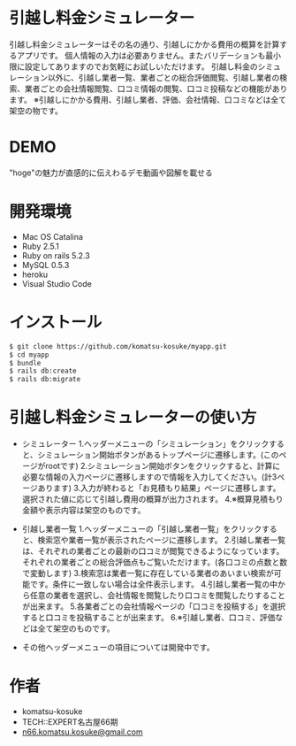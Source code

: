 # 引越し料金シミュレーター
 
引越し料金シミュレーターはその名の通り、引越しにかかる費用の概算を計算するアプリです。
個人情報の入力は必要ありません。またバリデーションも最小限に設定してありますのでお気軽にお試しいただけます。
引越し料金のシミュレーション以外に、引越し業者一覧、業者ごとの総合評価閲覧、引越し業者の検索、業者ごとの会社情報閲覧、口コミ情報の閲覧、口コミ投稿などの機能があります。
※引越しにかかる費用、引越し業者、評価、会社情報、口コミなどは全て架空の物です。
 
# DEMO
 
"hoge"の魅力が直感的に伝えわるデモ動画や図解を載せる
 
# 開発環境
 
* Mac OS Catalina
* Ruby 2.5.1
* Ruby on rails 5.2.3
* MySQL 0.5.3
* heroku
* Visual Studio Code

# インストール
 
```bash
$ git clone https://github.com/komatsu-kosuke/myapp.git
$ cd myapp
$ bundle
$ rails db:create
$ rails db:migrate
```

# 引越し料金シミュレーターの使い方
* シミュレーター
  1.ヘッダーメニューの「シミュレーション」をクリックすると、シミュレーション開始ボタンがあるトップページに遷移します。(このページがrootです)
  2.シミュレーション開始ボタンをクリックすると、計算に必要な情報の入力ページに遷移しますので情報を入力してください。(計3ページあります)
  3.入力が終わると「お見積もり結果」ページに遷移します。選択された値に応じて引越し費用の概算が出力されます。
  4.※概算見積もり金額や表示内容は架空のものです。

* 引越し業者一覧
  1.ヘッダーメニューの「引越し業者一覧」をクリックすると、検索窓や業者一覧が表示されたページに遷移します。
  2.引越し業者一覧は、それぞれの業者ごとの最新の口コミが閲覧できるようになっています。それぞれの業者ごとの総合評価点もご覧いただけます。(各口コミの点数と数で変動します)
  3.検索窓は業者一覧に存在している業者のあいまい検索が可能です。条件に一致しない場合は全件表示します。
  4.引越し業者一覧の中から任意の業者を選択し、会社情報を閲覧したり口コミを閲覧したりすることが出来ます。
  5.各業者ごとの会社情報ページの「口コミを投稿する」を選択すると口コミを投稿することが出来ます。
  6.※引越し業者、口コミ、評価などは全て架空のものです。

* その他ヘッダーメニューの項目については開発中です。
 
# 作者
 
* komatsu-kosuke
* TECH::EXPERT名古屋66期
* n66.komatsu.kosuke@gmail.com

